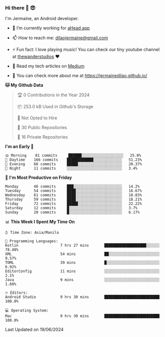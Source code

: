 ### Hi there 👋 😎
I'm Jermaine, an Android developer.

- 🔭 I’m currently working for [aHead app](https://www.ahead-app.com/)

- 📫 How to reach me: dilaojermaine@gmail.com

- ⚡ Fun fact: I love playing music! You can check our tiny youtube channel at [thewanderstudios](https://www.youtube.com/thewanderstudios) ♥️

- 📖 Read my tech articles on [Medium](https://jermainedilao.medium.com/)

- 👀 You can check more about me at https://jermainedilao.github.io/

<!--
**jermainedilao/jermainedilao** is a ✨ _special_ ✨ repository because its `README.md` (this file) appears on your GitHub profile.

Here are some ideas to get you started:

- 🔭 I’m currently working on ...
- 🌱 I’m currently learning ...
- 👯 I’m looking to collaborate on ...
- 🤔 I’m looking for help with ...
- 💬 Ask me about ...
- 📫 How to reach me: ...
- 😄 Pronouns: ...
- ⚡ Fun fact: ...
-->

<!--START_SECTION:waka-->
**🐱 My Github Data** 

> 🏆 0 Contributions in the Year 2024
 > 
> 📦 253.0 kB Used in Github's Storage 
 > 
> 🚫 Not Opted to Hire
 > 
> 📜 30 Public Repositories 
 > 
> 🔑 16 Private Repositories  
 > 
**I'm an Early 🐤** 

```text
🌞 Morning    81 commits     ██████░░░░░░░░░░░░░░░░░░░   25.0% 
🌆 Daytime    166 commits    ████████████░░░░░░░░░░░░░   51.23% 
🌃 Evening    66 commits     █████░░░░░░░░░░░░░░░░░░░░   20.37% 
🌙 Night      11 commits     ░░░░░░░░░░░░░░░░░░░░░░░░░   3.4%

```
📅 **I'm Most Productive on Friday** 

```text
Monday       46 commits     ███░░░░░░░░░░░░░░░░░░░░░░   14.2% 
Tuesday      54 commits     ████░░░░░░░░░░░░░░░░░░░░░   16.67% 
Wednesday    61 commits     ████░░░░░░░░░░░░░░░░░░░░░   18.83% 
Thursday     59 commits     ████░░░░░░░░░░░░░░░░░░░░░   18.21% 
Friday       72 commits     █████░░░░░░░░░░░░░░░░░░░░   22.22% 
Saturday     12 commits     █░░░░░░░░░░░░░░░░░░░░░░░░   3.7% 
Sunday       20 commits     █░░░░░░░░░░░░░░░░░░░░░░░░   6.17%

```


📊 **This Week I Spent My Time On** 

```text
⌚︎ Time Zone: Asia/Manila

💬 Programming Languages: 
Kotlin                   7 hrs 27 mins       ███████████████████░░░░░░   78.48% 
XML                      54 mins             ██░░░░░░░░░░░░░░░░░░░░░░░   9.57% 
TOML                     39 mins             █░░░░░░░░░░░░░░░░░░░░░░░░   6.92% 
EditorConfig             11 mins             ░░░░░░░░░░░░░░░░░░░░░░░░░   2.1% 
Java                     9 mins              ░░░░░░░░░░░░░░░░░░░░░░░░░   1.68%

🔥 Editors: 
Android Studio           9 hrs 30 mins       █████████████████████████   100.0%

💻 Operating System: 
Mac                      9 hrs 30 mins       █████████████████████████   100.0%

```


 Last Updated on 19/06/2024
<!--END_SECTION:waka-->
